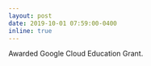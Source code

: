 ```yaml
---
layout: post
date: 2019-10-01 07:59:00-0400
inline: true
---
```


Awarded Google Cloud Education Grant.